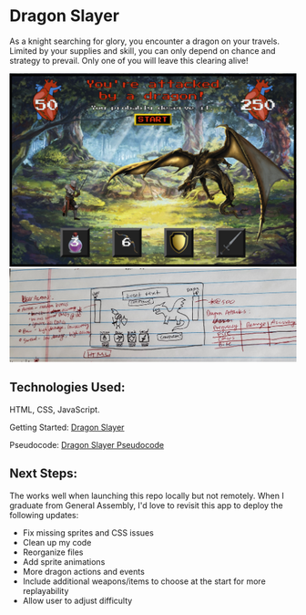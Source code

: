 # Dragon Slayer
As a knight searching for glory, you encounter a dragon on your travels. Limited by your supplies and skill, you can only depend on chance and strategy to prevail. Only one of you will leave this clearing alive!

![Final Game](/./images/final_screenshot.png)
![Wireframe](/./images/wireframe.jpg)

## Technologies Used:
HTML, CSS, JavaScript.

Getting Started: [Dragon Slayer](https://n8dizonmustard.github.io/project_dragon/)

Pseudocode: [Dragon Slayer Pseudocode](https://docs.google.com/document/d/1v-Ft3paYzdJFV_5RdKQqH_bIKOf-1kIkOiO2EHogJmQ/edit?usp=sharing)

## Next Steps:
The works well when launching this repo locally but not remotely. When I graduate from General Assembly, I'd love to revisit this app to deploy the following updates:
* Fix missing sprites and CSS issues
* Clean up my code
* Reorganize files
* Add sprite animations
* More dragon actions and events
* Include additional weapons/items to choose at the start for more replayability
* Allow user to adjust difficulty